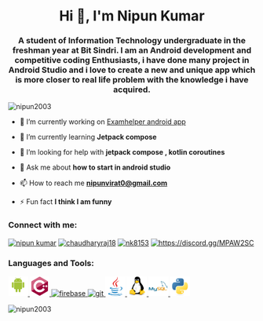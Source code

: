<h1 align="center">Hi 👋, I'm Nipun Kumar</h1>
<h3 align="center">A student of Information Technology undergraduate in the freshman year at Bit Sindri. I am an Android development and competitive coding Enthusiasts, i have done many project in Android Studio and i love to create a new and unique app which is more closer to real life problem with the knowledge i have acquired.</h3>

<p align="left"> <img src="https://komarev.com/ghpvc/?username=nipun2003&label=Profile%20views&color=0e75b6&style=flat" alt="nipun2003" /> </p>

- 🔭 I’m currently working on <a href="https://play.google.com/store/apps/details?id=com.jhssc.examhelper">Examhelper android app</a>

- 🌱 I’m currently learning **Jetpack compose**

- 🤝 I’m looking for help with **jetpack compose , kotlin coroutines**

- 💬 Ask me about **how to start in android studio**

- 📫 How to reach me **nipunvirat0@gmail.com**

- ⚡ Fun fact **I think I am funny**

<h3 align="left">Connect with me:</h3>
<p align="left">
<a href="https://linkedin.com/in/nipunkumar815313" target="blank"><img align="center" src="https://raw.githubusercontent.com/rahuldkjain/github-profile-readme-generator/master/src/images/icons/Social/linked-in-alt.svg" alt="nipun kumar" height="30" width="40" /></a>
<a href="https://instagram.com/chaudharyraj18" target="blank"><img align="center" src="https://raw.githubusercontent.com/rahuldkjain/github-profile-readme-generator/master/src/images/icons/Social/instagram.svg" alt="chaudharyraj18" height="30" width="40" /></a>
<a href="https://www.codechef.com/users/nk8153" target="blank"><img align="center" src="https://cdn.jsdelivr.net/npm/simple-icons@3.1.0/icons/codechef.svg" alt="nk8153" height="30" width="40" /></a>
<a href="https://discord.gg/https://discord.gg/MPAW2SC" target="blank"><img align="center" src="https://raw.githubusercontent.com/rahuldkjain/github-profile-readme-generator/master/src/images/icons/Social/discord.svg" alt="https://discord.gg/MPAW2SC" height="30" width="40" /></a>
</p>

<h3 align="left">Languages and Tools:</h3>
<p align="left"> <a href="https://developer.android.com" target="_blank"> <img src="https://raw.githubusercontent.com/devicons/devicon/master/icons/android/android-original-wordmark.svg" alt="android" width="40" height="40"/> </a> <a href="https://www.w3schools.com/cpp/" target="_blank"> <img src="https://raw.githubusercontent.com/devicons/devicon/master/icons/cplusplus/cplusplus-original.svg" alt="cplusplus" width="40" height="40"/> </a> <a href="https://firebase.google.com/" target="_blank"> <img src="https://www.vectorlogo.zone/logos/firebase/firebase-icon.svg" alt="firebase" width="40" height="40"/> </a> <a href="https://git-scm.com/" target="_blank"> <img src="https://www.vectorlogo.zone/logos/git-scm/git-scm-icon.svg" alt="git" width="40" height="40"/> </a> <a href="https://www.java.com" target="_blank"> <img src="https://raw.githubusercontent.com/devicons/devicon/master/icons/java/java-original.svg" alt="java" width="40" height="40"/> </a> <a href="https://www.linux.org/" target="_blank"> <img src="https://raw.githubusercontent.com/devicons/devicon/master/icons/linux/linux-original.svg" alt="linux" width="40" height="40"/> </a> <a href="https://www.mysql.com/" target="_blank"> <img src="https://raw.githubusercontent.com/devicons/devicon/master/icons/mysql/mysql-original-wordmark.svg" alt="mysql" width="40" height="40"/> </a> <a href="https://www.python.org" target="_blank"> <img src="https://raw.githubusercontent.com/devicons/devicon/master/icons/python/python-original.svg" alt="python" width="40" height="40"/> </a> </p>

<p><img align="center" src="https://github-readme-stats.vercel.app/api/top-langs?username=nipun2003&show_icons=true&locale=en&layout=compact" alt="nipun2003" /></p>
